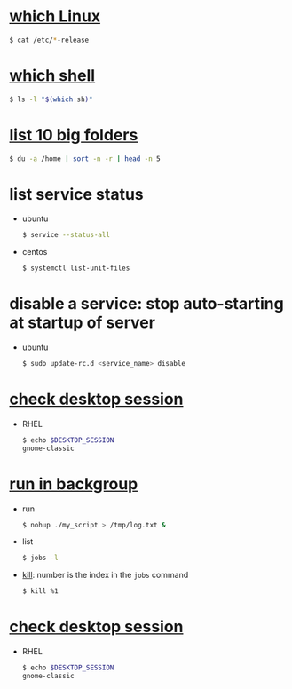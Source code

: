 
# [which Linux](https://www.cyberciti.biz/faq/find-linux-distribution-name-version-number/)

  ```sh
  $ cat /etc/*-release
  ```

# [which shell](https://unix.stackexchange.com/questions/76438/how-to-know-which-is-the-default-script-shell-in-centos)

  ```sh
  $ ls -l "$(which sh)"
  ```

# [list 10 big folders](https://www.tecmint.com/find-top-large-directories-and-files-sizes-in-linux/)

  ```sh
  $ du -a /home | sort -n -r | head -n 5
  ```


# list service status
- ubuntu

  ```sh
  $ service --status-all
  ```
- centos

  ```sh
  $ systemctl list-unit-files
  ```

# disable a service: stop auto-starting at startup of server
- ubuntu

  ```sh
  $ sudo update-rc.d <service_name> disable
  ```
# [check desktop session](https://superuser.com/questions/96151/how-do-i-check-whether-i-am-using-kde-or-gnome)
- RHEL

  ```sh
  $ echo $DESKTOP_SESSION
  gnome-classic
  ```
# [run in backgroup](https://www.computerhope.com/unix/unohup.htm)

* run

  ```sh
  $ nohup ./my_script > /tmp/log.txt &
  ```

* list

  ```sh
  $ jobs -l
  ```

* [kill](https://stackoverflow.com/questions/1624691/linux-kill-background-task): number is the index in the <code>jobs</code> command

  ```sh
  $ kill %1
  ```

# [check desktop session](https://superuser.com/questions/96151/how-do-i-check-whether-i-am-using-kde-or-gnome)
- RHEL

  ```sh
  $ echo $DESKTOP_SESSION
  gnome-classic
  ```
